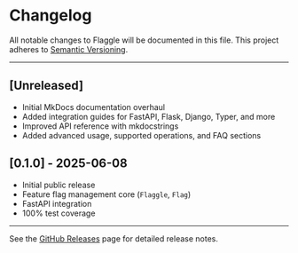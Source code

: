 # Changelog

All notable changes to Flaggle will be documented in this file. This project adheres to [Semantic Versioning](https://semver.org/).

---

## [Unreleased]
- Initial MkDocs documentation overhaul
- Added integration guides for FastAPI, Flask, Django, Typer, and more
- Improved API reference with mkdocstrings
- Added advanced usage, supported operations, and FAQ sections

## [0.1.0] - 2025-06-08
- Initial public release
- Feature flag management core (`Flaggle`, `Flag`)
- FastAPI integration
- 100% test coverage

---

See the [GitHub Releases](https://github.com/Flaggle/flaggle-python/releases) page for detailed release notes.
